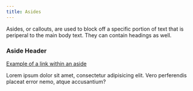 ```yaml
---
title: Asides
---
```


<div class="preview">
  <aside>
    <p>Asides, or callouts, are used to block off a specific portion of text that is periperal to the main body text. They can contain headings as well.</p>
  </aside>
</div>

<div class="preview">
  <aside>
    <h3>Aside Header</h3>
    <p><a href="#">Example of a link within an aside</a></p>
    <p>Lorem ipsum dolor sit amet, consectetur adipisicing elit. Vero perferendis placeat error nemo, atque accusantium?</p>
  </aside>
</div>
